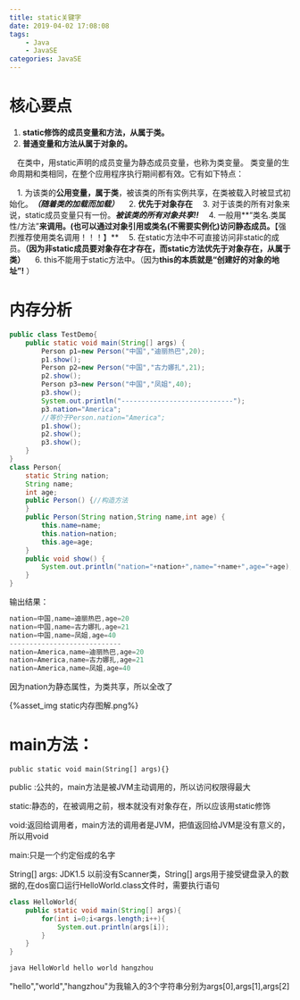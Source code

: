 ```yaml
---
title: static关键字
date: 2019-04-02 17:08:08
tags:
	- Java
	- JavaSE
categories: JavaSE
---
```


# 核心要点

1. **static修饰的成员变量和方法，从属于类。**
2. **普通变量和方法从属于对象的。**

　在类中，用static声明的成员变量为静态成员变量，也称为类变量。 类变量的生命周期和类相同，在整个应用程序执行期间都有效。它有如下特点：

 　1. 为该类的**公用变量，属于类**，被该类的所有实例共享，在类被载入时被显式初始化。***（随着类的加载而加载）***
 　2. **优先于对象存在**
 　3. 对于该类的所有对象来说，static成员变量只有一份。***被该类的所有对象共享!!***
 　4. 一般用**“类名.类属性/方法”**来调用。(也可以通过对象引用或类名(不需要实例化)访问静态成员。**【强烈推荐使用类名调用！！！】**
 　5. 在static方法中不可直接访问非static的成员。**（因为非static成员要对象存在才存在，而static方法优先于对象存在，从属于类）**
 　6. this不能用于static方法中。（因为**this的本质就是“创建好的对象的地址”!** ）

# 内存分析

```java
public class TestDemo{
	public static void main(String[] args) {
		Person p1=new Person("中国","迪丽热巴",20);
		p1.show();
		Person p2=new Person("中国","古力娜扎",21);
		p2.show();
		Person p3=new Person("中国","凤姐",40);
		p3.show();
		System.out.println("----------------------------");
		p3.nation="America";
		//等价于Person.nation="America";
		p1.show();
		p2.show();
		p3.show();
	}
}
class Person{
	static String nation;
	String name;
	int age;
	public Person() {//构造方法
	}
	public Person(String nation,String name,int age) {
		this.name=name;
		this.nation=nation;
		this.age=age;
	}
	public void show() {
		System.out.println("nation="+nation+",name="+name+",age="+age);
	}
}
```

输出结果：

```java
nation=中国,name=迪丽热巴,age=20
nation=中国,name=古力娜扎,age=21
nation=中国,name=凤姐,age=40
----------------------------
nation=America,name=迪丽热巴,age=20
nation=America,name=古力娜扎,age=21
nation=America,name=凤姐,age=40
```

因为nation为静态属性，为类共享，所以全改了

{%asset_img static内存图解.png%}

# main方法：

`public static void main(String[] args){}`

public :公共的，main方法是被JVM主动调用的，所以访问权限得最大

static:静态的，在被调用之前，根本就没有对象存在，所以应该用static修饰

void:返回给调用者，main方法的调用者是JVM，把值返回给JVM是没有意义的，所以用void

main:只是一个约定俗成的名字

String[] args: JDK1.5 以前没有Scanner类，String[] args用于接受键盘录入的数据的,在dos窗口运行HelloWorld.class文件时，需要执行语句

```java
class HelloWorld{
    public static void main(String[] args){
		for(int i=0;i<args.length;i++){
			System.out.println(args[i]);
		}
	}
}
```



```java
java HelloWorld hello world hangzhou
```



"hello","world","hangzhou"为我输入的3个字符串分别为args[0],args[1],args[2]







